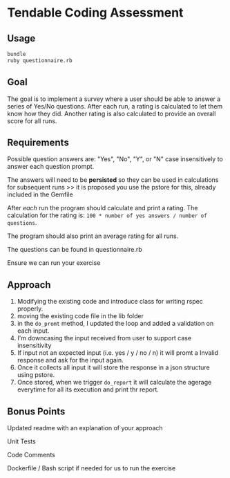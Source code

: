 # Tendable Coding Assessment

## Usage

```sh
bundle
ruby questionnaire.rb
```

## Goal

The goal is to implement a survey where a user should be able to answer a series of Yes/No questions. After each run, a rating is calculated to let them know how they did. Another rating is also calculated to provide an overall score for all runs.

## Requirements

Possible question answers are: "Yes", "No", "Y", or "N" case insensitively to answer each question prompt.

The answers will need to be **persisted** so they can be used in calculations for subsequent runs >> it is proposed you use the pstore for this, already included in the Gemfile

After _each_ run the program should calculate and print a rating. The calculation for the rating is: `100 * number of yes answers / number of questions`.

The program should also print an average rating for all runs.

The questions can be found in questionnaire.rb

Ensure we can run your exercise

## Approach
1. Modifying the existing code and introduce class for writing rspec properly.
2. moving the existing code file  in the lib folder
3. in the `do_promt` method, I updated the loop and added a validation on each input.
4. I'm downcasing the input received from user to support case insensitivity
5. If input not an expected input (i.e. yes / y / no / n) it will promt a Invalid response and ask for the input again.
6. Once it collects all input it will store the response in a json structure using pstore.
7. Once stored, when we trigger `do_report` it will calculate the agerage everytime for all its execution and print thr report.

## Bonus Points

Updated readme with an explanation of your approach

Unit Tests

Code Comments

Dockerfile / Bash script if needed for us to run the exercise

